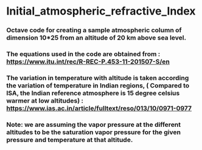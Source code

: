 # Initial_atmospheric_refractive_Index

### Octave code for creating a sample atmospheric column of dimension 10*25 from an altitude of 20 km above sea level.
### The equations used in the code are obtained from : https://www.itu.int/rec/R-REC-P.453-11-201507-S/en
### The variation in temperature with altitude is taken according the variation of temperature in Indian regions, (  Compared to ISA, the Indian reference atmosphere is 15 degree celsius warmer at low altitudes) : https://www.ias.ac.in/article/fulltext/reso/013/10/0971-0977  
### Note: we are assuming the vapor pressure at the different altitudes to be the saturation vapor pressure for the given pressure and temperature at that altitude.
